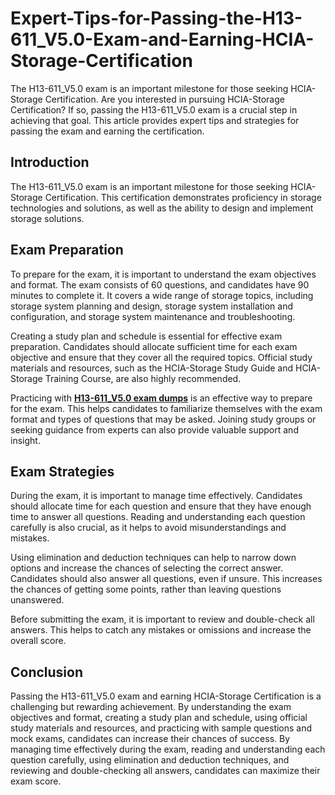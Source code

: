# Expert-Tips-for-Passing-the-H13-611_V5.0-Exam-and-Earning-HCIA-Storage-Certification
The H13-611_V5.0 exam is an important milestone for those seeking HCIA-Storage Certification. 
Are you interested in pursuing HCIA-Storage Certification? If so, passing the H13-611_V5.0 exam is a crucial step in achieving that goal. This article provides expert tips and strategies for passing the exam and earning the certification.

## Introduction

The H13-611_V5.0 exam is an important milestone for those seeking HCIA-Storage Certification. This certification demonstrates proficiency in storage technologies and solutions, as well as the ability to design and implement storage solutions.

## Exam Preparation

To prepare for the exam, it is important to understand the exam objectives and format. The exam consists of 60 questions, and candidates have 90 minutes to complete it. It covers a wide range of storage topics, including storage system planning and design, storage system installation and configuration, and storage system maintenance and troubleshooting.

Creating a study plan and schedule is essential for effective exam preparation. Candidates should allocate sufficient time for each exam objective and ensure that they cover all the required topics. Official study materials and resources, such as the HCIA-Storage Study Guide and HCIA-Storage Training Course, are also highly recommended.

Practicing with **[H13-611_V5.0 exam dumps](https://www.dumpsinfo.com/exam/h13-611_v5-0-enu/)** is an effective way to prepare for the exam. This helps candidates to familiarize themselves with the exam format and types of questions that may be asked. Joining study groups or seeking guidance from experts can also provide valuable support and insight.

## Exam Strategies

During the exam, it is important to manage time effectively. Candidates should allocate time for each question and ensure that they have enough time to answer all questions. Reading and understanding each question carefully is also crucial, as it helps to avoid misunderstandings and mistakes.

Using elimination and deduction techniques can help to narrow down options and increase the chances of selecting the correct answer. Candidates should also answer all questions, even if unsure. This increases the chances of getting some points, rather than leaving questions unanswered.

Before submitting the exam, it is important to review and double-check all answers. This helps to catch any mistakes or omissions and increase the overall score.

## Conclusion

Passing the H13-611_V5.0 exam and earning HCIA-Storage Certification is a challenging but rewarding achievement. By understanding the exam objectives and format, creating a study plan and schedule, using official study materials and resources, and practicing with sample questions and mock exams, candidates can increase their chances of success. By managing time effectively during the exam, reading and understanding each question carefully, using elimination and deduction techniques, and reviewing and double-checking all answers, candidates can maximize their exam score.
